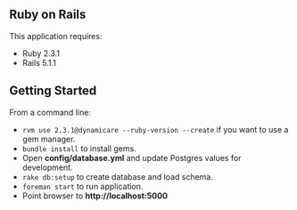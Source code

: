 Ruby on Rails
-------------

This application requires:

- Ruby 2.3.1
- Rails 5.1.1

Getting Started
---------------

From a command line:

* `rvm use 2.3.1@dynamicare --ruby-version --create` if you want to use a gem manager.
* `bundle install` to install gems.
* Open **config/database.yml** and update Postgres values for development.
* `rake db:setup` to create database and load schema.
* `foreman start` to run application.
* Point browser to **http://localhost:5000**
